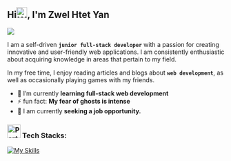 ## Hi<img src="https://raw.githubusercontent.com/Tarikul-Islam-Anik/Animated-Fluent-Emojis/master/Emojis/Hand%20gestures/Waving%20Hand.png" alt="Waving Hand" width="25" height="25" />, I'm Zwel Htet Yan

![](https://komarev.com/ghpvc/?username=zwelhtetyan&style=for-the-badge)

I am a self-driven **`junior full-stack developer`** with a passion for creating innovative and user-friendly web applications. I am consistently enthusiastic about acquiring knowledge in areas that pertain to my field.

In my free time, I enjoy reading articles and blogs about **`web development`**, as well as occasionally playing games with my friends.

- 🌱 I’m currently **learning full-stack web development**
- ⚡️ fun fact: **My fear of ghosts is intense**
- 👀 I am currently **seeking a job opportunity.**

### <img class=" lazyloaded" src="https://github.com/Tarikul-Islam-Anik/Microsoft-Teams-Animated-Emojis/blob/master/Emojis/Activities/Party%20Popper.png?raw=true" alt="Party Popper" title="Party Popper" width="31" height="31"> Tech Stacks:

[![My Skills](https://skillicons.dev/icons?i=js,ts,react,nextjs,tailwind,materialui,redux,nodejs,express,prisma,postgres)](https://skillicons.dev)

<!-- [![Top Langs](https://github-readme-stats.vercel.app/api/top-langs/?username=zwelhtetyan&theme=dark&hide_border=true&include_all_commits=true&count_private=true&layout=compact&langs_count=10)](https://github.com/zwelhhtetyan/github-readme-stats)
 -->
